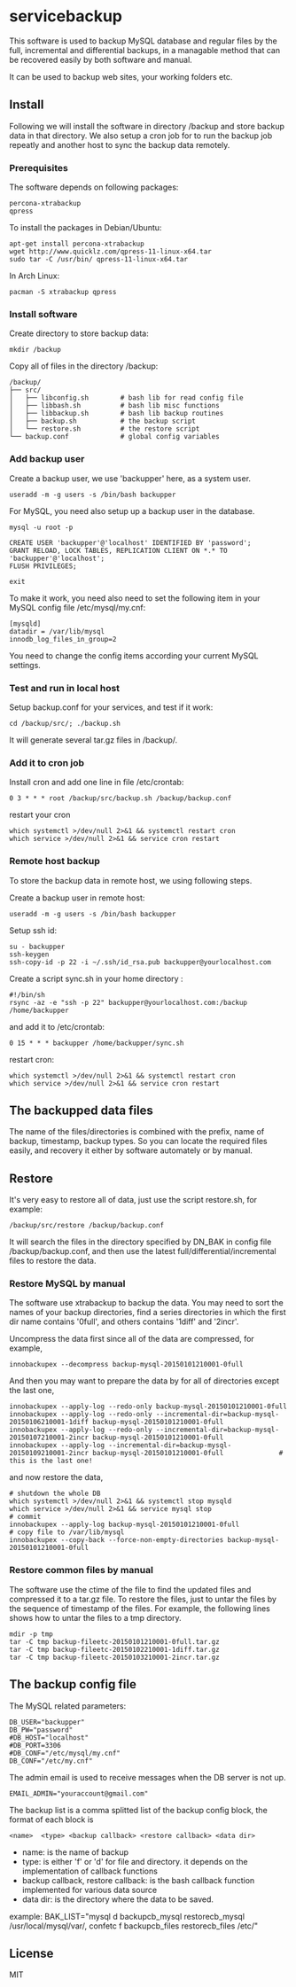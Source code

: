 servicebackup
=============

This software is used to backup MySQL database and regular files by the full, incremental and differential backups,
in a managable method that can be recovered easily by both software and manual.

It can be used to backup web sites, your working folders etc.

Install
-------

Following we will install the software in directory /backup and
store backup data in that directory. We also setup a cron job for
to run the backup job repeatly and another host to sync the backup data remotely.

### Prerequisites

The software depends on following packages:

    percona-xtrabackup
    qpress

To install the packages in Debian/Ubuntu:

    apt-get install percona-xtrabackup
    wget http://www.quicklz.com/qpress-11-linux-x64.tar
    sudo tar -C /usr/bin/ qpress-11-linux-x64.tar

In Arch Linux:

    pacman -S xtrabackup qpress

### Install software

Create directory to store backup data:

    mkdir /backup

Copy all of files in the directory /backup:

    /backup/
    ├── src/
    │   ├── libconfig.sh        # bash lib for read config file
    │   ├── libbash.sh          # bash lib misc functions
    │   ├── libbackup.sh        # bash lib backup routines
    │   ├── backup.sh           # the backup script
    │   └── restore.sh          # the restore script
    └── backup.conf             # global config variables

### Add backup user

Create a backup user, we use 'backupper' here, as a system user.

    useradd -m -g users -s /bin/bash backupper

For MySQL, you need also setup up a backup user in the database.

    mysql -u root -p

    CREATE USER 'backupper'@'localhost' IDENTIFIED BY 'password';
    GRANT RELOAD, LOCK TABLES, REPLICATION CLIENT ON *.* TO 'backupper'@'localhost';
    FLUSH PRIVILEGES;

    exit

To make it work, you need also need to set the following item in your MySQL config file /etc/mysql/my.cnf:

    [mysqld]
    datadir = /var/lib/mysql
    innodb_log_files_in_group=2

You need to change the config items according your current MySQL settings.

### Test and run in local host

Setup backup.conf for your services, and test if it work:

    cd /backup/src/; ./backup.sh

It will generate several tar.gz files in /backup/.

### Add it to cron job

Install cron and add one line in file /etc/crontab:

    0 3 * * * root /backup/src/backup.sh /backup/backup.conf

restart your cron

    which systemctl >/dev/null 2>&1 && systemctl restart cron
    which service >/dev/null 2>&1 && service cron restart


### Remote host backup

To store the backup data in remote host, we using following steps.

Create a backup user in remote host:

    useradd -m -g users -s /bin/bash backupper

Setup ssh id:

    su - backupper
    ssh-keygen
    ssh-copy-id -p 22 -i ~/.ssh/id_rsa.pub backupper@yourlocalhost.com

Create a script sync.sh in your home directory :

    #!/bin/sh
    rsync -az -e "ssh -p 22" backupper@yourlocalhost.com:/backup /home/backupper

and add it to /etc/crontab:

    0 15 * * * backupper /home/backupper/sync.sh

restart cron:

    which systemctl >/dev/null 2>&1 && systemctl restart cron
    which service >/dev/null 2>&1 && service cron restart


The backupped data files
------------------------

The name of the files/directories is combined with the prefix, name of backup, timestamp, backup types.
So you can locate the required files easily, and recovery it either by software automately or by manual.



Restore
-------

It's very easy to restore all of data, just use the script restore.sh, for example:

    /backup/src/restore /backup/backup.conf

It will search the files in the directory specified by DN_BAK in config file /backup/backup.conf,
and then use the latest full/differential/incremental files to restore the data.


### Restore MySQL by manual

The software use xtrabackup to backup the data. You may need to sort the names of your backup directories,
find a series directories in which the first dir name contains '0full', and others contains '1diff' and '2incr'.

Uncompress the data first since all of the data are compressed, for example,

    innobackupex --decompress backup-mysql-20150101210001-0full

And then you may want to prepare the data by for all of directories except the last one,

    innobackupex --apply-log --redo-only backup-mysql-20150101210001-0full
    innobackupex --apply-log --redo-only --incremental-dir=backup-mysql-20150106210001-1diff backup-mysql-20150101210001-0full
    innobackupex --apply-log --redo-only --incremental-dir=backup-mysql-20150107210001-2incr backup-mysql-20150101210001-0full
    innobackupex --apply-log --incremental-dir=backup-mysql-20150109210001-2incr backup-mysql-20150101210001-0full              # this is the last one!

and now restore the data,

    # shutdown the whole DB
    which systemctl >/dev/null 2>&1 && systemctl stop mysqld
    which service >/dev/null 2>&1 && service mysql stop
    # commit
    innobackupex --apply-log backup-mysql-20150101210001-0full
    # copy file to /var/lib/mysql
    innobackupex --copy-back --force-non-empty-directories backup-mysql-20150101210001-0full

### Restore common files by manual

The software use the ctime of the file to find the updated files and compressed it to a tar.gz file.
To restore the files, just to untar the files by the sequence of timestamp of the files.
For example, the following lines shows how to untar the files to a tmp directory.

    mdir -p tmp
    tar -C tmp backup-fileetc-20150101210001-0full.tar.gz
    tar -C tmp backup-fileetc-20150102210001-1diff.tar.gz
    tar -C tmp backup-fileetc-20150103210001-2incr.tar.gz


The backup config file
----------------------

The MySQL related parameters:

    DB_USER="backupper"
    DB_PW="password"
    #DB_HOST="localhost"
    #DB_PORT=3306
    #DB_CONF="/etc/mysql/my.cnf"
    DB_CONF="/etc/my.cnf"

The admin email is used to receive messages when the DB server is not up.

    EMAIL_ADMIN="youraccount@gmail.com"

The backup list is a comma splitted list of the backup config block, the format of each block is

    <name>  <type> <backup callback> <restore callback> <data dir>

  * name: is the name of backup
  * type: is either 'f' or 'd' for file and directory. it depends on the implementation of callback functions
  * backup callback, restore callback: is the bash callback function implemented for various data source
  * data dir: is the directory where the data to be saved.

example:
BAK_LIST="mysql     d backupcb_mysql restorecb_mysql /usr/local/mysql/var/, confetc   f backupcb_files restorecb_files /etc/"


License
-------

MIT
